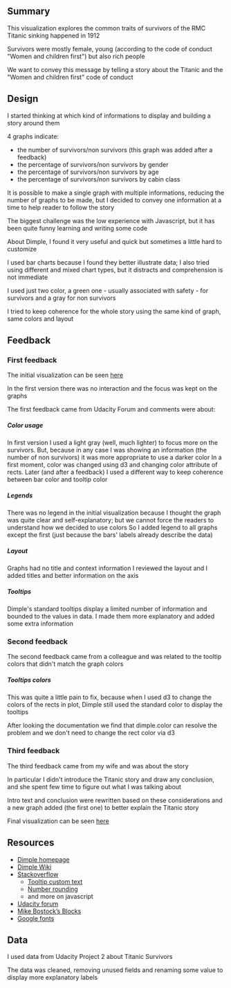 ## Summary

This visualization explores the common traits of survivors of the RMC Titanic sinking happened in 1912

Survivors were mostly female, young (according to the code of conduct "Women and children first") but also rich people

We want to convey this message by telling a story about the Titanic and the "Women and children first" code of conduct 
 
## Design

I started thinking at which kind of informations to display and building a story around them

4 graphs indicate:

- the number of survivors/non survivors (this graph was added after a feedback)
- the percentage of survivors/non survivors by gender
- the percentage of survivors/non survivors by age
- the percentage of survivors/non survivors by cabin class

It is possible to make a single graph with multiple informations, reducing the number of graphs to be made, but I decided to convey one information at a time to help reader to follow the story

The biggest challenge was the low experience with Javascript, but it has been quite funny learning and writing some code

About Dimple, I found it very useful and quick but sometimes a little hard to customize

I used bar charts because I found they better illustrate data; I also tried using different and mixed chart types, but it distracts and comprehension is not immediate

I used just two color, a green one - usually associated with safety - for survivors and a gray for non survivors

I tried to keep coherence for the whole story using the same kind of graph, same colors and layout

## Feedback

### First feedback

The initial visualization can be seen [here](http://rawgit.com/vverde/Udacity-Data-Analyst-Nanodegree-P6/master/titanic.html)

In the first version there was no interaction and the focus was kept on the graphs

The first feedback came from Udacity Forum and comments were about:

##### Color usage
In first version I used a light gray (well, much lighter) to focus more on the survivors. But, because in any case I was showing an information (the number of non survivors) it was more appropriate to use a darker color
In a first moment, color was changed using d3 and changing color attribute of rects. Later (and after a feedback) I used a different way to keep coherence between bar color and tooltip color

##### Legends
There was no legend in the initial visualization because I thought the graph was quite clear and self-explanatory; but we cannot force the readers to understand how we decided to use colors
So I added legend to all graphs except the first (just because the bars' labels already describe the data)

##### Layout
Graphs had no title and context information
I reviewed the layout and I added titles and better information on the axis

##### Tooltips
Dimple's standard tooltips display a limited number of information and bounded to the values in data. I made them more explanatory and added some extra information

### Second feedback

The second feedback came from a colleague and was related to the tooltip colors that didn't match the graph colors

##### Tooltips colors

This was quite a little pain to fix, because when I used d3 to change the colors of the rects in plot, Dimple still used the standard color to display the tooltips

After looking the documentation we find that dimple.color can resolve the problem and we don't need to change the rect color via d3

### Third feedback

The third feedback came from my wife and was about the story

In particular I didn't introduce the Titanic story and draw any conclusion, and she spent few time to figure out what I was talking about

Intro text and conclusion were rewritten based on these considerations and a new graph added (the first one) to better explain the Titanic story

Final visualization can be seen [here](http://rawgit.com/vverde/Udacity-Data-Analyst-Nanodegree-P6/master/titanic%20v2.html)

## Resources
- [Dimple homepage](http://dimplejs.org/)
- [Dimple Wiki](https://github.com/PMSI-AlignAlytics/dimple/wiki)
- [Stackoverflow](http://stackoverflow.com/)
	- [Tooltip custom text](http://stackoverflow.com/questions/38204790/dimple-tooltip-add-custom-text)
	- [Number rounding](http://stackoverflow.com/questions/15762768/javascript-math-round-to-two-decimal-places)
	- and more on javascript
- [Udacity forum](https://discussions.udacity.com/c/nd002-p6-data-visualization-with-d3-js)
- [Mike Bostock’s Blocks](http://bl.ocks.org/mbostock)
- [Google fonts](https://developers.google.com/fonts/docs/getting_started)


## Data
I used data from Udacity Project 2 about Titanic Survivors

The data was cleaned, removing unused fields and renaming some value to display more explanatory labels